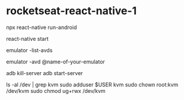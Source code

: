 # rocketseat-react-native-1

npx react-native run-android

react-native start

emulator -list-avds

emulator -avd @name-of-your-emulator


adb kill-server
adb start-server





ls -al /dev | grep kvm
sudo adduser $USER kvm
sudo chown root:kvm /dev/kvm
sudo chmod ug+rwx /dev/kvm

